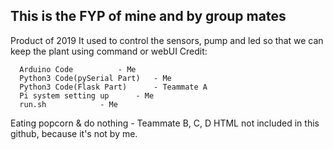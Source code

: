 ## This is the FYP of mine and by group mates
Product of 2019
It used to control the sensors, pump and led so that we can keep the plant using command or webUI
Credit:

      Arduino Code 			- Me
      Python3 Code(pySerial Part) 	- Me 
      Python3 Code(Flask Part)  	- Teammate A 
      Pi system setting up 		- Me
      run.sh 			- Me

Eating popcorn & do nothing - Teammate B, C, D
HTML not included in this github, because it's not by me.
